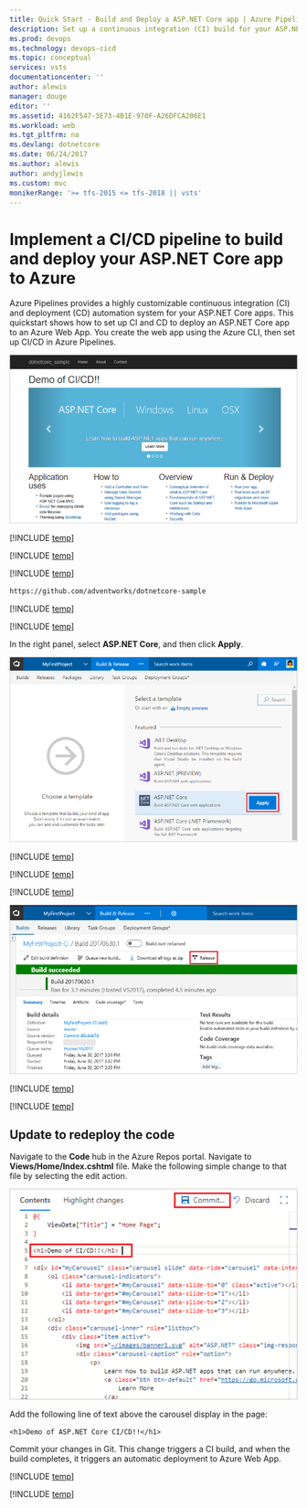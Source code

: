 ```yaml
---
title: Quick Start - Build and Deploy a ASP.NET Core app | Azure Pipelines
description: Set up a continuous integration (CI) build for your ASP.NET Core app, and then a continuous deployment (CD) release to Azure using Azure Pipelines
ms.prod: devops
ms.technology: devops-cicd
ms.topic: conceptual
services: vsts
documentationcenter: ''
author: alewis
manager: douge
editor: ''
ms.assetid: 4162F547-3E73-4B1E-970F-A26DFCA206E1
ms.workload: web
ms.tgt_pltfrm: na
ms.devlang: dotnetcore
ms.date: 06/24/2017
ms.author: alewis
author: andyjlewis
ms.custom: mvc
monikerRange: '>= tfs-2015 <= tfs-2018 || vsts'
---
```



# Implement a CI/CD pipeline to build and deploy your ASP.NET Core app to Azure

Azure Pipelines provides a highly customizable continuous integration (CI) and deployment (CD) automation system for your 
ASP.NET Core apps.
This quickstart shows how to set up CI and CD to deploy
an ASP.NET Core app
to an Azure Web App.
You create the web app using the Azure CLI, then set up CI/CD in Azure Pipelines.

![Screenshot showing ASP.NET Core web app](../../../apps/cd/azure/_img/aspnet-core-to-windows-vm/cicd-get-started-dotnetcore-sample.png)

[!INCLUDE [temp](../_shared/vsts-and-azure-setup.md)]

[!INCLUDE [temp](../_shared/create-azure-web-app.md)]

[!INCLUDE [temp](../_shared/import-code-1.md)]

```bash
https://github.com/adventworks/dotnetcore-sample
```

[!INCLUDE [temp](../_shared/import-code-2.md)]

[!INCLUDE [temp](../_shared/set-up-ci-1.md)]

In the right panel, select **ASP.NET Core**, and then click **Apply**.

![Screenshot showing dotnet core template](../../../apps/aspnet/_shared/_img/apply-aspnet-core-build-template.png)

[!INCLUDE [temp](../_shared/set-up-ci-2.md)]

[!INCLUDE [temp](../_shared/set-up-ci-3.md)]

[!INCLUDE [temp](../_shared/set-up-cd-1.md)]

![Screenshot showing release action on build summary](../../../apps/cd/azure/_shared/_img/cicd-get-started-dotnetcore-release.png)

[!INCLUDE [temp](../_shared/set-up-cd-2.md)]

[!INCLUDE [temp](../_shared/set-up-cd-3.md)]

## Update to redeploy the code

Navigate to the **Code** hub in the Azure Repos portal. Navigate to **Views/Home/Index.cshtml** file. Make the following simple change to that file by selecting the edit action.

![Screenshot showing update to code](../../../apps/cd/azure/_shared/_img/aspnet-core-code-change.png)

Add the following line of text above the carousel display in the page:
```
<h1>Demo of ASP.NET Core CI/CD!!</h1>
```

Commit your changes in Git. This change triggers a CI build, and when the build completes, it triggers an automatic deployment to Azure Web App.

[!INCLUDE [temp](../_shared/browse-to-web-app.md)]

[!INCLUDE [temp](../_shared/clean-up-resources.md)]
